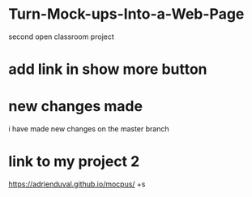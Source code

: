 # Turn-Mock-ups-Into-a-Web-Page
second open classroom project

# add link in show more button 

# new changes made
i have made new changes on the master branch

# link to my project 2
https://adrienduval.github.io/mocpus/ +s